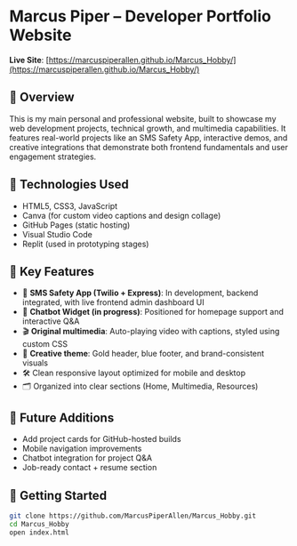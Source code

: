 # Marcus Piper – Developer Portfolio Website

**Live Site**: [https://marcuspiperallen.github.io/Marcus_Hobby/](https://marcuspiperallen.github.io/Marcus_Hobby/)

## 🔹 Overview

This is my main personal and professional website, built to showcase my web development projects, technical growth, and multimedia capabilities. It features real-world projects like an SMS Safety App, interactive demos, and creative integrations that demonstrate both frontend fundamentals and user engagement strategies.

## 🧰 Technologies Used

- HTML5, CSS3, JavaScript
- Canva (for custom video captions and design collage)
- GitHub Pages (static hosting)
- Visual Studio Code
- Replit (used in prototyping stages)

## 🚀 Key Features

- 📱 **SMS Safety App (Twilio + Express)**: In development, backend integrated, with live frontend admin dashboard UI
- 🤖 **Chatbot Widget (in progress)**: Positioned for homepage support and interactive Q&A
- 🎬 **Original multimedia**: Auto-playing video with captions, styled using custom CSS
- 🧩 **Creative theme**: Gold header, blue footer, and brand-consistent visuals
- 🛠️ Clean responsive layout optimized for mobile and desktop
- 🗂️ Organized into clear sections (Home, Multimedia, Resources)

## 📸 Future Additions

- Add project cards for GitHub-hosted builds
- Mobile navigation improvements
- Chatbot integration for project Q&A
- Job-ready contact + resume section

## 📄 Getting Started

```bash
git clone https://github.com/MarcusPiperAllen/Marcus_Hobby.git
cd Marcus_Hobby
open index.html
